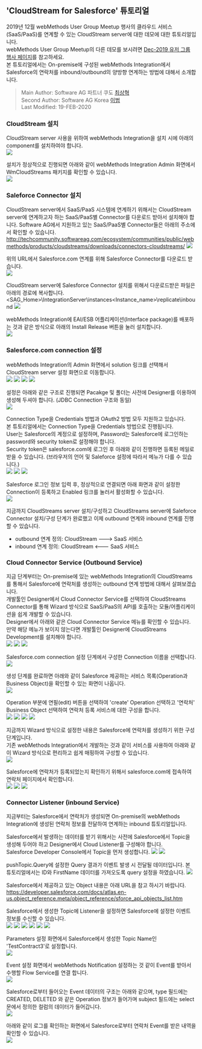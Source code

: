   ## 'CloudStream for Salesforce' 튜토리얼 
  2019년 12월 webMethods User Group Meetup 행사의 클라우드 서비스(SaaS/PaaS)를 연계할 수 있는 CloudStream server에 대한 데모에 대한 튜토리얼입니다.  
  webMethods User Group Meetup의 다른 데모를 보시려면 [Dec-2019 유저 그룹 행사 페이지](https://github.com/SoftwareAG-Korea/tutorials/blob/master/UserGroup/Dec-2019/wmio+integration+api/)를 참고하세요.  
  본 튜토리얼에서는 On-premise에 구성된 webMethods Integration에서 Salesforce의 연락처를 inbound/outbound의 양방향 연계하는 방법에 대해서 소개합니다.  
  
  > Main   Author: Software AG 파트너 쿠도 [최상혁](https://github.com/shyuki1203)  
  > Second Author: Software AG Korea [이범](https://github.com/billybeom)  
  > Last Modified: 19-FEB-2020  
  
  
  ### CloudStream 설치
  CloudStream server 사용을 위하여 webMethods Integration을 설치 시에 아래의 component를 설치하여야 합니다.  
  ![](./images/01.wM.CloudStreams.Installation.png)
  
  설치가 정상적으로 진행되면 아래와 같이 webMethods Integration Admin 화면에서 WmCloudStreams 패키지를 확인할 수 있습니다.  
  ![](./images/02.wM.CloudStreams.Connector.01.png)
  
  ### Saleforce Connector 설치
  CloudStream server에서 SaaS/PaaS 시스템에 연계하기 위해서는 CloudStream server에 연계하고자 하는 SaaS/PaaS별 Connector를 다운로드 받아서 설치해야 합니다. Software AG에서 지원하고 있는 SaaS/PaaS별 Connector들은 아래의 주소에서 확인할 수 있습니다.  
  http://techcommunity.softwareag.com/ecosystem/communities/public/webmethods/products/cloudstreams/downloads/connectors-cloudstreams/
  ![](./images/02.wM.CloudStreams.Connector.02.png)
  
  위의 URL에서 Salesforce.com 연계를 위해 Salesforce Connector를 다운로드 받습니다.  
  ![](./images/02.wM.CloudStreams.Connector.03.png)
  
  CloudStream server에 Salesforce Connector 설치를 위해서 다운로드받은 파일은 아래의 경로에 복사합니다.  
  <SAG_Home>\IntegrationServer\instances\<Instance_name>\replicate\inbound
  ![](./images/02.wM.CloudStreams.Connector.04.png)
  
  webMethods Integration에 EAI/ESB 어플리케이션(Interface package)를 배포하는 것과 같은 방식으로 아래의 Install Release 버튼을 눌러 설치합니다.  
  ![](./images/02.wM.CloudStreams.Connector.05.png)
  
  ### Salesforce.com connection 설정
  webMethods Integration의 Admin 화면에서 solution 링크를 선택해서 CloudStream server 설정 화면으로 이동합니다.  
  ![](./images/03.wM.CloudStreams.Connection.01.png)
  ![](./images/03.wM.CloudStreams.Connection.02.png)
  ![](./images/03.wM.CloudStreams.Connection.03.png)
  ![](./images/03.wM.CloudStreams.Connection.04.png)
  
  설정은 아래와 같은 구조로 진행되면 Pacakge 및 폴더는 사전에 Designer를 이용하여 생성해 두셔야 합니다. (JDBC Connection 구조와 동일)  
  ![](./images/03.wM.CloudStreams.Connection.05.png)
  
  Connection Type을 Credentials 방법과 OAuth2 방법 모두 지원하고 있습니다.  
  본 튜토리얼에서는 Connection Type을 Credentials 방법으로 진행됩니다.  
  User는 Salesforce의 계정으로 설정하며, Password는 Salesforce에 로그인하는 password와 security token로 설정해야 합니다.  
  Security token은 salesforce.com에 로그인 후 아래와 같이 진행하면 등록된 메일로 받을 수 있습니다. (브라우저의 언어 및 Saleforce 설정에 따라서 메뉴가 다를 수 있습니다.)  
  ![](./images/03.wM.CloudStreams.Connection.06.png)
  ![](./images/03.wM.CloudStreams.Connection.07.png)
  ![](./images/03.wM.CloudStreams.Connection.08.png)
  
  Salesforce 로그인 정보 입력 후, 정상적으로 연결되면 아래 화면과 같이 설정한 Connection이 등록하고 Enabled 링크를 눌러서 활성화할 수 있습니다.  
  ![](./images/03.wM.CloudStreams.Connection.09.png)
  
  지금까지 CloudStreams server 설치/구성하고 CloudStreams server에 Saleforce Connector 설치/구성 단계가 완료했고 이제 outbound 연계와 inbound 연계를 진행할 수 있습니다.  
   - outbound 연계 정의: CloudStream  --->  SaaS 서비스
   - inbound  연계 정의: CloudStream  <---  SaaS 서비스
  
  
  ### Cloud Connector Service (Outbound Service)
  지금 단계부터는 On-premise에 있는 webMethods Integration의 CloudStreams를 통해서 Salesforce에 연락처를 생성하는 outbound 연계 방법에 대해서 살펴보겠습니다.  
  개발툴인 Designer에서 Cloud Connector Service를 선택하여 CloudStreams Connector를 통해 Wizard 방식으로 SaaS/PaaS의 API를 호출하는 모듈/어플리케이션을 쉽게 개발할 수 있습니다.  
  Designer에서 아래와 같은 Cloud Connector Service 메뉴를 확인할 수 있습니다. 만약 해당 메뉴가 보이지 않는다면 개발툴인 Designer에 CloudStreams Development를 설치해야 합니다.  
  ![](./images/04.wM.CloudConnectorService.01.png)
  ![](./images/04.wM.CloudConnectorService.02.png)
  ![](./images/04.wM.CloudConnectorService.03.png)
  
  Salesforce.com connection 설정 단계에서 구성한 Connection 이름을 선택합니다.  
  ![](./images/04.wM.CloudConnectorService.04.png)
  
  생성 단계를 완료하면 아래와 같이 Salesforce 제공하는 서비스 목록(Operation과 Business Object)을 확인할 수 있는 화면이 나옵니다.  
  ![](./images/04.wM.CloudConnectorService.05.png)
  
  Operation 부분에 연필(edit) 버튼을 선택하여 'create' Operation 선택하고 '연락처' Business Object 선택하여 연락처 등록 서비스에 대한 구성을 합니다.  
  ![](./images/04.wM.CloudConnectorService.06.png)
  ![](./images/04.wM.CloudConnectorService.07.png)
  ![](./images/04.wM.CloudConnectorService.08.png)
  ![](./images/04.wM.CloudConnectorService.09.png)
  
  지금까지 Wizard 방식으로 설정한 내용은 Salesforce에 연락처를 생성하기 위한 구성 단계입니다.  
  기존 webMethods Integration에서 개발하는 것과 같이 서비스를 사용하여 아래와 같이 Wizard 방식으로 편리하고 쉽게 매핑하여 구성할 수 있습니다.  
  ![](./images/04.wM.CloudConnectorService.10.png)
  
  Salesforce에 연락처가 등록되었는지 확인하기 위해서 salesforce.com에 접속하여 연락처 페이지에서 확인합니다.  
  ![](./images/04.wM.CloudConnectorService.11.png)
  ![](./images/04.wM.CloudConnectorService.12.png)
  ![](./images/04.wM.CloudConnectorService.13.png)
  
  
  ### Connector Listener (inbound Service)
  지금부터는 Salesforce에서 연락처가 생성되면 On-premise의 webMethods Integration에 생성된 연락처 정보를 전달하여 연계하는 inbound 튜토리얼입니다.  
  
  Salesforce에서 발생하는 데이터를 받기 위해서는 사전에 Salesforce에서 Topic을 생성해 두어야 하고 Designer에서 Cloud Listener를 구성해야 합니다.  
  Salesforce Developer Console에서 Topic을 먼저 생성합니다.
  ![](./images/05.wM.ConnectorListener.01.png)
  ![](./images/05.wM.ConnectorListener.02.png)
  
  pushTopic.Query에 설정한 Query 결과가 이벤트 발생 시 전달될 데이터입니다. 본 튜토리얼에서는 ID와 FirstName 데이터를 가져오도록 query 설정을 하였습니다.
  ![](./images/05.wM.ConnectorListener.03.png)
  
  Salesforce에서 제공하고 있는 Object 내용은 아래 URL을 참고 하시기 바랍니다.  
  https://developer.salesforce.com/docs/atlas.en-us.object_reference.meta/object_reference/sforce_api_objects_list.htm
  
  Salesforce에서 생성한 Topic에 Listener을 설정하면 Salesforce에 설정한 이벤트 정보를 수신할 수 있습니다.  
  ![](./images/05.wM.ConnectorListener.04.png)
  ![](./images/05.wM.ConnectorListener.05.png)
  ![](./images/05.wM.ConnectorListener.06.png)
  ![](./images/05.wM.ConnectorListener.07.png)
  ![](./images/05.wM.ConnectorListener.08.png)
  ![](./images/05.wM.ConnectorListener.09.png)
  
  Parameters 설정 화면에서 Salesforce에서 생성한 Topic Name인 'TestContract3'로 설정합니다.  
  ![](./images/05.wM.ConnectorListener.10.png)
  
  Event 설정 화면에서 webMethods Notification 설정하는 것 같이 Event를 받아서 수행할 Flow Service를 연결 합니다.  
  ![](./images/05.wM.ConnectorListener.11.png)
  
  Salesforce로부터 들어오는 Event 데이터의 구조는 아래와 같으며, type 필드에는 CREATED, DELETED 와 같은 Operation 정보가 들어가며 subject 필드에는 select 문에서 정의한 컬럼의 데이터가 들어갑니다.  
  ![](./images/05.wM.ConnectorListener.12.png)
  
  아래와 같이 로그를 확인하는 화면에서 Salesforce로부터 연락처 Event를 받은 내역을 확인할 수 있습니다.  
  ![](./images/05.wM.ConnectorListener.13.png)
  
  
